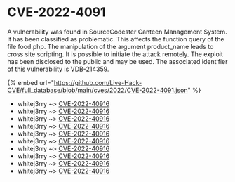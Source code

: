# CVE-2022-4091

A vulnerability was found in SourceCodester Canteen Management System. It has been classified as problematic. This affects the function query of the file food.php. The manipulation of the argument product_name leads to cross site scripting. It is possible to initiate the attack remotely. The exploit has been disclosed to the public and may be used. The associated identifier of this vulnerability is VDB-214359.

{% embed url="https://github.com/Live-Hack-CVE/full_database/blob/main/cves/2022/CVE-2022-4091.json" %}


* whitej3rry ~> [CVE-2022-40916](https://www.alice-snow.ru/2022/database/cve-2022-4091/cve-2022-40916-whitej3rry)
* whitej3rry ~> [CVE-2022-40916](https://www.alice-snow.ru/2022/database/cve-2022-4091/cve-2022-40916-whitej3rry)
* whitej3rry ~> [CVE-2022-40916](https://www.alice-snow.ru/2022/database/cve-2022-4091/cve-2022-40916-whitej3rry)
* whitej3rry ~> [CVE-2022-40916](https://www.alice-snow.ru/2022/database/cve-2022-4091/cve-2022-40916-whitej3rry)
* whitej3rry ~> [CVE-2022-40916](https://www.alice-snow.ru/2022/database/cve-2022-4091/cve-2022-40916-whitej3rry)
* whitej3rry ~> [CVE-2022-40916](https://www.alice-snow.ru/2022/database/cve-2022-4091/cve-2022-40916-whitej3rry)
* whitej3rry ~> [CVE-2022-40916](https://www.alice-snow.ru/2022/database/cve-2022-4091/cve-2022-40916-whitej3rry)
* whitej3rry ~> [CVE-2022-40916](https://www.alice-snow.ru/2022/database/cve-2022-4091/cve-2022-40916-whitej3rry)
* whitej3rry ~> [CVE-2022-40916](https://www.alice-snow.ru/2022/database/cve-2022-4091/cve-2022-40916-whitej3rry)
* whitej3rry ~> [CVE-2022-40916](https://www.alice-snow.ru/2022/database/cve-2022-4091/cve-2022-40916-whitej3rry)